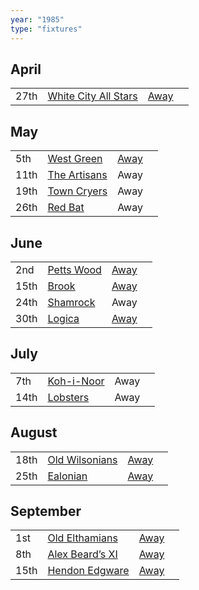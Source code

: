 ```yaml
---
year: "1985"
type: "fixtures"
---
```


## April

|  |  |  |  |
|:---|:---|:---|:---|
| 27th | [White City All Stars](/1985/white-city-all-stars) | [Away](https://goo.gl/maps/egz4qaWtCgyq7tRr6) |

## May

|  |  |  |  |
|:---|:---|:---|:---|
| 5th | [West Green](/1985/west-green) | [Away](https://goo.gl/maps/RuqU3SDAXZkYVKds6) |
| 11th | [The Artisans](/1985/the-artisans) | Away |
| 19th | [Town Cryers](/1985/town-cryers) | Away |
| 26th | [Red Bat](/1985/red-bat) | Away |

## June

|  |  |  |  |
|:---|:---|:---|:---|
| 2nd | [Petts Wood](/1985/petts-wood) | [Away](https://goo.gl/maps/GSxny1YCCc3PhEtD6) |
| 15th | [Brook](/1985/brook) | [Away](https://goo.gl/maps/dQwigbDWBHfwzub68) |
| 24th | [Shamrock](/1985/shamrock) | Away |
| 30th | [Logica](/1985/logica) | [Away](https://goo.gl/maps/Fx66VqDovzYn2pBCA) |

## July

|  |  |  |  |
|:---|:---|:---|:---|
| 7th | [Koh-i-Noor](/1985/koh-i-noor) | Away |
| 14th | [Lobsters](/1985/lobsters) | Away |

## August

|  |  |  |  |
|:---|:---|:---|:---|
| 18th | [Old Wilsonians](/1985/old-wilsonians) | [Away](https://goo.gl/maps/n8uSTWABtMzXyRX99) |
| 25th | [Ealonian](/1985/ealonian) | [Away](https://goo.gl/maps/PsUYWdT94Y2EWxa16) |

## September

|  |  |  |  |
|:---|:---|:---|:---|
| 1st | [Old Elthamians](/1985/old-elthamians) | [Away](https://goo.gl/maps/FQbBNZQTFggEmhfv9) |
| 8th | [Alex Beard’s XI](/1985/alex-beards-xi) | [Away](https://goo.gl/maps/z2x9Nt1CgpkdxRWN7) |
| 15th | [Hendon Edgware](/1985/hendon-edgware) | [Away](https://goo.gl/maps/GXV5pevaYGgK6Xqj6) |